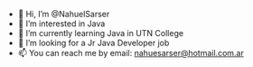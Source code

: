 - 👋 Hi, I’m @NahuelSarser
- 👀 I’m interested in Java
- 🌱 I’m currently learning Java in UTN College
- 💞️ I’m looking for a Jr Java Developer job
- 📫 You can reach me by email: nahuesarser@hotmail.com.ar

<!---
NahuelSarser/NahuelSarser is a ✨ special ✨ repository because its `README.md` (this file) appears on your GitHub profile.
You can click the Preview link to take a look at your changes.
--->
